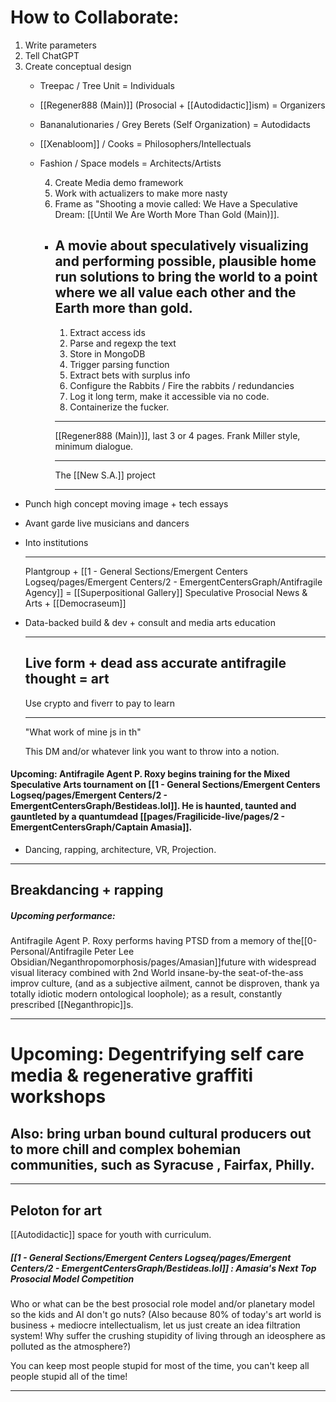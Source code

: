 # How to Collaborate:
1. Write parameters
2. Tell ChatGPT
3. Create conceptual design
	- Treepac / Tree Unit = Individuals
	- [[Regener888 (Main)]] (Prosocial + [[Autodidactic]]ism) = Organizers
	- Bananalutionaries / Grey Berets (Self Organization) = Autodidacts
	- [[Xenabloom]] / Cooks = Philosophers/Intellectuals
	- Fashion / Space models = Architects/Artists 
	  
	  
	  4. Create Media demo framework
	  5. Work with actualizers to make more nasty
	  6. Frame as "Shooting a movie called: We Have a Speculative Dream: [[Until We Are Worth More Than Gold (Main)]].
		- A movie about speculatively visualizing and performing possible, plausible home run solutions to bring the world to a point where we all value each other and the Earth more than gold. 
		  ---
		  
		  
		  1. Extract access ids
		  2. Parse and regexp the text
		  3. Store in MongoDB
		  4. Trigger parsing function
		  5. Extract bets with surplus info
		  6. Configure the Rabbits / Fire the rabbits / redundancies
		  7. Log it long term, make it accessible via no code.
		  8. Containerize the fucker.
		  
		  ---
		  
		  
		  [[Regener888 (Main)]], last 3 or 4 pages. Frank Miller style, minimum dialogue.
		  
		  
		  ---
		  
		  
		  The [[New S.A.]] project
		  
		  
		  
		  ---
- Punch high concept moving image + tech essays
- Avant garde live musicians and dancers
- Into institutions
  
  ---
  
  
  Plantgroup + [[1 - General Sections/Emergent Centers Logseq/pages/Emergent Centers/2 - EmergentCentersGraph/Antifragile Agency]] = [[Superpositional Gallery]] Speculative Prosocial News & Arts + [[Democraseum]]
- Data-backed build & dev + consult and media arts education
  
  
  
  ---
  
  
  
  
  
  
  
  Live form + dead ass accurate antifragile thought = art
  --
  
  
  Use crypto and fiverr to pay to learn
  
  ---
  
  "What work of mine js in th"
  
  This DM and/or whatever link you want to throw into a notion.
#### Upcoming: Antifragile Agent P. Roxy begins training for the Mixed Speculative Arts tournament on [[1 - General Sections/Emergent Centers Logseq/pages/Emergent Centers/2 - EmergentCentersGraph/Bestideas.lol]]. He is haunted, taunted and gauntleted by a quantumdead [[pages/Fragilicide-live/pages/2 - EmergentCentersGraph/Captain Amasia]].
- Dancing, rapping, architecture, VR, Projection.
- ---
## Breakdancing + rapping
##### Upcoming performance: 
Antifragile Agent P. Roxy performs having PTSD from a memory of the[[0-Personal/Antifragile Peter Lee Obsidian/Neganthropomorphosis/pages/Amasian]]future with widespread visual literacy combined with 2nd World insane-by-the seat-of-the-ass improv culture, (and as a subjective ailment, cannot be disproven, thank ya totally idiotic modern ontological loophole); as a result, constantly prescribed [[Neganthropic]]s.

---
# Upcoming: Degentrifying self care media & regenerative graffiti workshops
## Also: bring urban bound cultural producers out to more chill and complex bohemian communities, such as Syracuse , Fairfax, Philly.
---
Peloton for art
---


[[Autodidactic]] space for youth with curriculum.
##### [[1 - General Sections/Emergent Centers Logseq/pages/Emergent Centers/2 - EmergentCentersGraph/Bestideas.lol]] : Amasia's Next Top Prosocial Model Competition

Who or what can be the best prosocial role model and/or planetary model so the kids and AI don't go nuts? (Also because 80% of today's art world is business + mediocre intellectualism, let us just create an idea filtration system! Why suffer the crushing stupidity of living through an ideosphere as polluted as the atmosphere?)

You can keep most people stupid for most of the time, you can't keep all people stupid all of the time!
































****